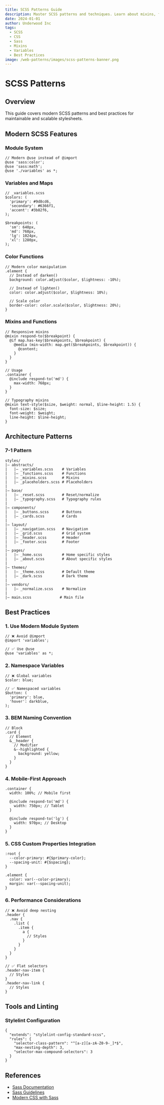 ```yaml
---
title: SCSS Patterns Guide
description: Master SCSS patterns and techniques. Learn about mixins, functions, variables, and advanced SCSS features for maintainable stylesheets.
date: 2024-01-01
author: Underwood Inc
tags:
  - SCSS
  - CSS
  - Sass
  - Mixins
  - Variables
  - Best Practices
image: /web-patterns/images/scss-patterns-banner.png
---
```


# SCSS Patterns

## Overview

This guide covers modern SCSS patterns and best practices for maintainable and scalable stylesheets.

## Modern SCSS Features

### Module System

```scss:preview
// Modern @use instead of @import
@use 'sass:color';
@use 'sass:math';
@use './variables' as *;
```

### Variables and Maps

```scss:preview
// _variables.scss
$colors: (
  'primary': #9d8cd6,
  'secondary': #6366f1,
  'accent': #3b82f6,
);

$breakpoints: (
  'sm': 640px,
  'md': 768px,
  'lg': 1024px,
  'xl': 1280px,
);
```

### Color Functions

```scss:preview
// Modern color manipulation
.element {
  // Instead of darken()
  background: color.adjust($color, $lightness: -10%);

  // Instead of lighten()
  color: color.adjust($color, $lightness: 10%);

  // Scale color
  border-color: color.scale($color, $lightness: 20%);
}
```

### Mixins and Functions

```scss:preview
// Responsive mixins
@mixin respond-to($breakpoint) {
  @if map.has-key($breakpoints, $breakpoint) {
    @media (min-width: map.get($breakpoints, $breakpoint)) {
      @content;
    }
  }
}

// Usage
.container {
  @include respond-to('md') {
    max-width: 768px;
  }
}

// Typography mixins
@mixin text-style($size, $weight: normal, $line-height: 1.5) {
  font-size: $size;
  font-weight: $weight;
  line-height: $line-height;
}
```

## Architecture Patterns

### 7-1 Pattern

```plaintext
styles/
|– abstracts/
|   |– _variables.scss    # Variables
|   |– _functions.scss    # Functions
|   |– _mixins.scss       # Mixins
|   |– _placeholders.scss # Placeholders
|
|– base/
|   |– _reset.scss        # Reset/normalize
|   |– _typography.scss   # Typography rules
|
|– components/
|   |– _buttons.scss      # Buttons
|   |– _cards.scss        # Cards
|
|– layout/
|   |– _navigation.scss   # Navigation
|   |– _grid.scss         # Grid system
|   |– _header.scss       # Header
|   |– _footer.scss       # Footer
|
|– pages/
|   |– _home.scss         # Home specific styles
|   |– _about.scss        # About specific styles
|
|– themes/
|   |– _theme.scss        # Default theme
|   |– _dark.scss         # Dark theme
|
|– vendors/
|   |– _normalize.scss    # Normalize
|
|– main.scss             # Main file
```

## Best Practices

### 1. Use Modern Module System

```scss:preview
// ❌ Avoid @import
@import 'variables';

// ✅ Use @use
@use 'variables' as *;
```

### 2. Namespace Variables

```scss:preview
// ❌ Global variables
$color: blue;

// ✅ Namespaced variables
$button: (
  'primary': blue,
  'hover': darkblue,
);
```

### 3. BEM Naming Convention

```scss:preview
// Block
.card {
  // Element
  &__header {
    // Modifier
    &--highlighted {
      background: yellow;
    }
  }
}
```

### 4. Mobile-First Approach

```scss:preview
.container {
  width: 100%; // Mobile first

  @include respond-to('md') {
    width: 750px; // Tablet
  }

  @include respond-to('lg') {
    width: 970px; // Desktop
  }
}
```

### 5. CSS Custom Properties Integration

```scss:preview
:root {
  --color-primary: #{$primary-color};
  --spacing-unit: #{$spacing};
}

.element {
  color: var(--color-primary);
  margin: var(--spacing-unit);
}
```

### 6. Performance Considerations

```scss:preview
// ❌ Avoid deep nesting
.header {
  .nav {
    .list {
      .item {
        a {
          // Styles
        }
      }
    }
  }
}

// ✅ Flat selectors
.header-nav-item {
  // Styles
}
.header-nav-link {
  // Styles
}
```

## Tools and Linting

### Stylelint Configuration

```json:preview
{
  "extends": "stylelint-config-standard-scss",
  "rules": {
    "selector-class-pattern": "^[a-z][a-zA-Z0-9-_]*$",
    "max-nesting-depth": 3,
    "selector-max-compound-selectors": 3
  }
}
```

## References

- [Sass Documentation](https://sass-lang.com/documentation)
- [Sass Guidelines](https://sass-guidelin.es/)
- [Modern CSS with Sass](https://moderncss.dev/)
